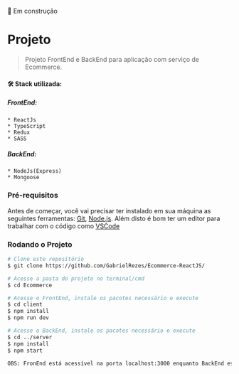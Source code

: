 🚧 Em construção

# Projeto
> Projeto FrontEnd e BackEnd para aplicação com serviço de Ecommerce.


####  🛠 Stack utilizada:
  ##### FrontEnd:
    * ReactJs
    * TypeScript
    * Redux
    * SASS

   ##### BackEnd:
    * NodeJs(Express)
    * Mongoose

### Pré-requisitos

Antes de começar, você vai precisar ter instalado em sua máquina as seguintes ferramentas:
[Git](https://git-scm.com), [Node.js](https://nodejs.org/en/). 
Além disto é bom ter um editor para trabalhar com o código como [VSCode](https://code.visualstudio.com/)  
  
### Rodando o Projeto

```bash
# Clone este repositório
$ git clone https://github.com/GabrielRezes/Ecommerce-ReactJS/

# Acesse a pasta do projeto no terminal/cmd
$ cd Ecommerce

# Acesse o FrontEnd, instale os pacotes necessário e execute 
$ cd client
$ npm install
$ npm run dev

# Acesse o BackEnd, instale os pacotes necessário e execute
$ cd ../server
$ npm install
$ npm start

OBS: FronEnd está acessível na porta localhost:3000 enquanto BackEnd esta acessível na porta localhost:3001
